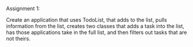 Assignment 1:

Create an application that uses TodoList,
that adds to the list, pulls information from the list,
creates two classes that adds a task into the list,
has those applications take in the full list,
and then filters out tasks that are not theirs.